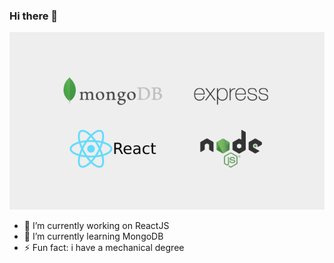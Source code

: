 ### Hi there 👋

<img src="https://github.com/udaykiran199715/udaykiran199715/blob/master/mern-stack.png" width="800" />

- 🔭 I’m currently working on ReactJS
- 🌱 I’m currently learning MongoDB
- ⚡ Fun fact: i have a mechanical degree

